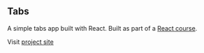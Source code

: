 ## Tabs

A simple tabs app built with React. Built as part of a <a href="https://www.udemy.com/course/react-tutorial-and-projects-course">React course</a>.

Visit <a href="https://er-tabs.netlify.app">project site</a>
